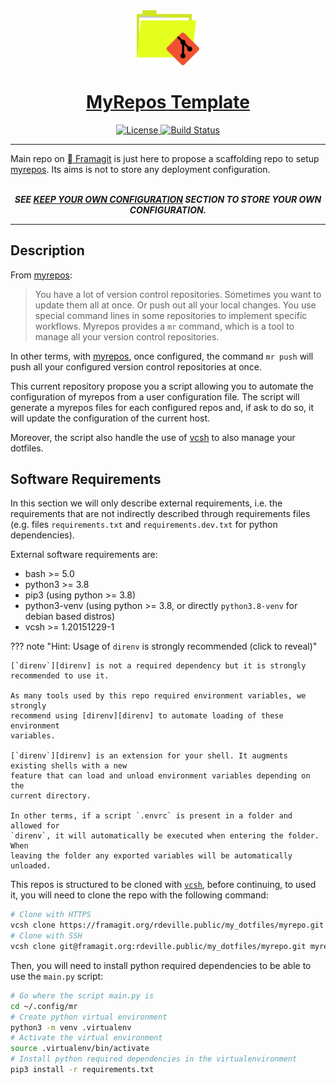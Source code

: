 <div align="center" style="text-align: center;">
  <!-- Project Title -->
  <a href="https://framagit.org.rdeville.public/my_dotfiles/myrepo">
    <img src="assets/img/myrepo_logo.svg" width="100px">
    <h1>MyRepos Template</h1>
  </a>

  <a href="https://opensource.org/licenses/MIT">
    <img alt="License" src="https://img.shields.io/badge/Licence-MIT-informational?style=flat-square&logo=appveyor">
  </a>
  <a href="https://framagit.org/rdeville.public/my_dotfiles/myrepo/commits/master">
    <img alt="Build Status" src="https://framagit.org/rdeville.public/my_dotfiles/myrepo/badges/master/pipeline.svg?style=flat-square&logo=appveyor">
  </a>
</div>

--------------------------------------------------------------------------------

Main repo on [ Framagit][myrepo_repo_url] is just here to propose a
scaffolding repo to setup [myrepos][myrepos]. Its aims is not to store any
deployment configuration.
<br>
<br>
<div align="center" style="text-align: center;">
<b><i>
  SEE
  <a href="usage/keep_your_configuration.html">KEEP YOUR OWN CONFIGURATION</a>
  SECTION TO STORE YOUR OWN CONFIGURATION.
</i></b>
</div>

--------------------------------------------------------------------------------

## Description

From [myrepos][myrepos]:

> You have a lot of version control repositories. Sometimes you want to update
> them all at once. Or push out all your local changes. You use special command
> lines in some repositories to implement specific workflows. Myrepos provides a
> `mr` command, which is a tool to manage all your version control repositories.

In other terms, with [myrepos][myrepos], once configured, the command `mr push`
will push all your configured version control repositories at once.

This current repository propose you a script allowing you to automate the
configuration of myrepos from a user configuration file. The script will
generate a myrepos files for each configured repos and, if ask to do so, it will
update the configuration of the current host.

Moreover, the script also handle the use of [vcsh][vcsh] to also manage your
dotfiles.


## Software Requirements

In this section we will only describe external requirements, i.e. the
requirements that are not indirectly described through requirements files
(e.g.  files `requirements.txt` and `requirements.dev.txt` for python
dependencies).

External software requirements are:

  - bash >= 5.0
  - python3 >= 3.8
  - pip3 (using python >= 3.8)
  - python3-venv (using python >= 3.8, or directly `python3.8-venv` for debian
    based distros)
  - vcsh >= 1.20151229-1

??? note "Hint: Usage of <code>direnv</code> is strongly recommended (click to reveal)"

    [`direnv`][direnv] is not a required dependency but it is strongly
    recommended to use it.

    As many tools used by this repo required environment variables, we strongly
    recommend using [direnv][direnv] to automate loading of these environment
    variables.

    [`direnv`][direnv] is an extension for your shell. It augments existing shells with a new
    feature that can load and unload environment variables depending on the
    current directory.

    In other terms, if a script `.envrc` is present in a folder and allowed for
    `direnv`, it will automatically be executed when entering the folder. When
    leaving the folder any exported variables will be automatically unloaded.

This repos is structured to be cloned with [`vcsh`][vcsh], before continuing, to
used it, you will need to clone the repo with the following command:

```bash
# Clone with HTTPS
vcsh clone https://framagit.org/rdeville.public/my_dotfiles/myrepo.git myrepo
# Clone with SSH
vcsh clone git@framagit.org:rdeville.public/my_dotfiles/myrepo.git myrepo
```

Then, you will need to install python required dependencies to be able to use
the `main.py` script:

```bash
# Go where the script main.py is
cd ~/.config/mr
# Create python virtual environment
python3 -m venv .virtualenv
# Activate the virtual environment
source .virtualenv/bin/activate
# Install python required dependencies in the virtualenvironment
pip3 install -r requirements.txt
```

[myrepos]: https://myrepos.branchable.com/
[myrepo_repo_url]: https://framagit.org/rdeville.public/my_dotfiles/myrepo
[vcsh]: https://github.com/RichiH/vcsh
[direnv]: https://direnv.net
[checkbox_list_screenshot]: assets/img/checkbox_list.png
